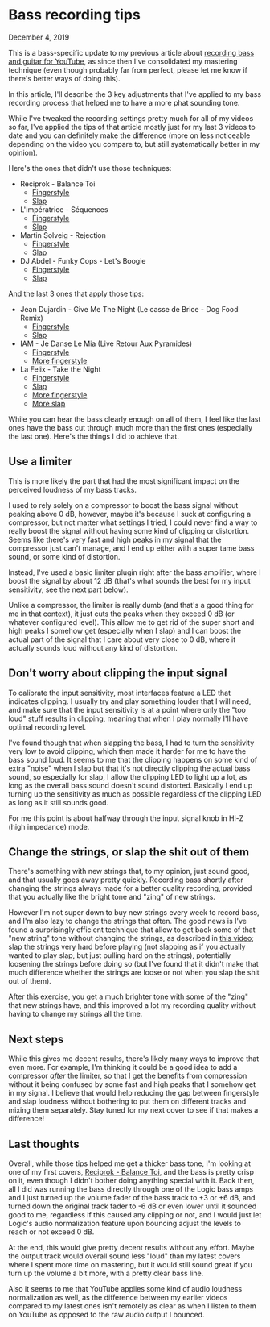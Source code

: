 Bass recording tips
===================
December 4, 2019

This is a bass-specific update to my previous article about
[recording bass and guitar for YouTube](../10/recording-bass-and-guitar-for-youtube.md),
as since then I've consolidated my mastering technique (even though
probably far from perfect, please let me know if there's better ways of
doing this).

In this article, I'll describe the 3 key adjustments that I've applied
to my bass recording process that helped me to have a more phat sounding
tone.

While I've tweaked the recording settings pretty much for all of my
videos so far, I've applied the tips of that article mostly just for my
last 3 videos to date and you can definitely make the difference (more
on less noticeable depending on the video you compare to, but still
systematically better in my opinion).

Here's the ones that didn't use those techniques:

* Reciprok - Balance Toi
  * [Fingerstyle](https://youtu.be/_ct_hFcDdfQ?t=3)
  * [Slap](https://youtu.be/_ct_hFcDdfQ?t=151)
* L'Impératrice - Séquences
  * [Fingerstyle](https://youtu.be/JznUhT3AfWE?t=41)
  * [Slap](https://youtu.be/JznUhT3AfWE?t=255)
* Martin Solveig - Rejection
  * [Fingerstyle](https://youtu.be/CdqTbPTZQZo?t=38)
  * [Slap](https://youtu.be/CdqTbPTZQZo?t=215)
* DJ Abdel - Funky Cops - Let's Boogie
  * [Fingerstyle](https://youtu.be/zXdyCBrp0b4?t=20)
  * [Slap](https://youtu.be/zXdyCBrp0b4?t=155)

And the last 3 ones that apply those tips:

* Jean Dujardin - Give Me The Night (Le casse de Brice - Dog Food Remix)
  * [Fingerstyle](https://youtu.be/moBIT4vp878)
  * [Slap](https://youtu.be/moBIT4vp878?t=113)
* IAM - Je Danse Le Mia (Live Retour Aux Pyramides)
  * [Fingerstyle](https://youtu.be/aI6yXbb-yJU)
  * [More fingerstyle](https://youtu.be/aI6yXbb-yJU?t=152)
* La Felix - Take the Night
  * [Fingerstyle](https://youtu.be/dLh82_HLPPo?t=17)
  * [Slap](https://youtu.be/dLh82_HLPPo?t=54)
  * [More fingerstyle](https://youtu.be/dLh82_HLPPo?t=74)
  * [More slap](https://youtu.be/dLh82_HLPPo?t=179)

While you can hear the bass clearly enough on all of them, I feel like
the last ones have the bass cut through much more than the first ones
(especially the last one). Here's the things I did to achieve that.

Use a limiter
-------------

This is more likely the part that had the most significant impact on the
perceived loudness of my bass tracks.

I used to rely solely on a compressor to boost the bass signal without
peaking above 0 dB, however, maybe it's because I suck at configuring a
compressor, but not matter what settings I tried, I could never find a
way to really boost the signal without having some kind of clipping or
distortion. Seems like there's very fast and high peaks in my signal
that the compressor just can't manage, and I end up either with a super
tame bass sound, or some kind of distortion.

Instead, I've used a basic limiter plugin right after the bass
amplifier, where I boost the signal by about 12 dB (that's what sounds
the best for my input sensitivity, see the next part below).

Unlike a compressor, the limiter is really dumb (and that's a good thing
for me in that context), it just cuts the peaks when they exceed 0 dB
(or whatever configured level). This allow me to get rid of the super
short and high peaks I somehow get (especially when I slap) and I can
boost the actual part of the signal that I care about very close to 0
dB, where it actually sounds loud without any kind of distortion.

Don't worry about clipping the input signal
-------------------------------------------

To calibrate the input sensitivity, most interfaces feature a LED that
indicates clipping. I usually try and play something louder that I will
need, and make sure that the input sensitivity is at a point where only
the "too loud" stuff results in clipping, meaning that when I play
normally I'll have optimal recording level.

I've found though that when slapping the bass, I had to turn the
sensitivity very low to avoid clipping, which then made it harder for me
to have the bass sound loud. It seems to me that the clipping happens on
some kind of extra "noise" when I slap but that it's not directly
clipping the actual bass sound, so especially for slap, I allow the
clipping LED to light up a lot, as long as the overall bass sound
doesn't sound distorted. Basically I end up turning up the sensitivity
as much as possible regardless of the clipping LED as long as it still
sounds good.

For me this point is about halfway through the input signal knob in Hi-Z
(high impedance) mode.

Change the strings, or slap the shit out of them
------------------------------------------------

There's something with new strings that, to my opinion, just sound good,
and that usually goes away pretty quickly. Recording bass shortly after
changing the strings always made for a better quality recording,
provided that you actually like the bright tone and "zing" of new
strings.

However I'm not super down to buy new strings every week to record bass,
and I'm also lazy to change the strings that often. The good news is
I've found a surprisingly efficient technique that allow to get back
some of that "new string" tone without changing the strings, as
described in [this video](https://youtu.be/s8OYeN9mAL4); slap the
strings very hard before playing (not slapping as if you actually wanted
to play slap, but just pulling hard on the strings), potentially
loosening the strings before doing so (but I've found that it didn't
make that much difference whether the strings are loose or not when you
slap the shit out of them).

After this exercise, you get a much brighter tone with some of the
"zing" that new strings have, and this improved a lot my recording
quality without having to change my strings all the time.

Next steps
----------

While this gives me decent results, there's likely many ways to improve
that even more. For example, I'm thinking it could be a good idea to add
a compressor *after* the limiter, so that I get the benefits from
compression without it being confused by some fast and high peaks that I
somehow get in my signal. I believe that would help reducing the gap
between fingerstyle and slap loudness without bothering to put them on
different tracks and mixing them separately. Stay tuned for my next
cover to see if that makes a difference!

Last thoughts
-------------

Overall, while those tips helped me get a thicker bass tone, I'm looking
at one of my first covers, [Reciprok - Balance Toi](https://youtu.be/_ct_hFcDdfQ),
and the bass is pretty crisp on it, even though I didn't bother doing
anything special with it. Back then, all I did was running the bass
directly through one of the Logic bass amps and I just turned up the
volume fader of the bass track to +3 or +6 dB, and turned down the
original track fader to -6 dB or even lower until it sounded good to me,
regardless if this caused any clipping or not, and I would just let
Logic's audio normalization feature upon bouncing adjust the levels to
reach or not exceed 0 dB.

At the end, this would give pretty decent results without any effort.
Maybe the output track would overall sound less "loud" than my latest
covers where I spent more time on mastering, but it would still sound
great if you turn up the volume a bit more, with a pretty clear bass
line.

Also it seems to me that YouTube applies some kind of audio loudness
normalization as well, as the difference between my earlier videos
compared to my latest ones isn't remotely as clear as when I listen to
them on YouTube as opposed to the raw audio output I bounced.
